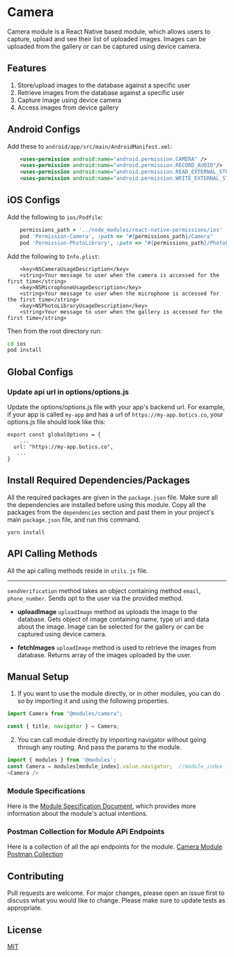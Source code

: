 # Camera
Camera module is a React Native based module, which allows users to capture, upload and see their list of uploaded images. Images can be uploaded from the gallery or can be captured using device camera.

## Features
1. Store/upload images to the database against a specific user
2. Retrieve images from the database against a specific user
3. Capture image using device camera
4. Access images from device gallery


## Android Configs

Add these to `android/app/src/main/AndroidManifest.xml`:

```xml
    <uses-permission android:name="android.permission.CAMERA" />
    <uses-permission android:name="android.permission.RECORD_AUDIO"/>
    <uses-permission android:name="android.permission.READ_EXTERNAL_STORAGE" />
    <uses-permission android:name="android.permission.WRITE_EXTERNAL_STORAGE" />
```

## iOS Configs

Add the following to `ios/Podfile`:

```ruby
    permissions_path = '../node_modules/react-native-permissions/ios'
    pod 'Permission-Camera', :path => "#{permissions_path}/Camera"
    pod 'Permission-PhotoLibrary', :path => "#{permissions_path}/PhotoLibrary"
```

Add the following to `Info.plist`:

```xml-property-list
    <key>NSCameraUsageDescription</key>
    <string>Your message to user when the camera is accessed for the first time</string>
    <key>NSMicrophoneUsageDescription</key>
    <string>Your message to user when the microphone is accessed for the first time</string>
    <key>NSPhotoLibraryUsageDescription</key>
    <string>Your message to user when the gallery is accessed for the first time</string>
```

Then from the root directory run:

```sh
cd ios
pod install
```

## Global Configs
### Update api url in options/options.js

Update the options/options.js file with your app's backend url. For example, if your app is called `my-app` and has a url of `https://my-app.botics.co`, your options.js file should look like this: 

```
export const globalOptions = {
    ...
  url: "https://my-app.botics.co",
   ...
}
```

## Install Required Dependencies/Packages
All the required packages are given in the `package.json` file. Make sure all the dependencies are installed before using this module. Copy all the packages from the `dependencies` section and past them in your project's main `package.json` file, and run this command.
  ```
  yarn install
  ```

## API Calling Methods
All the api calling methods reside in `utils.js` file.

* ****
`sendVerification` method takes an object containing method `email`, `phone_number`. Sends opt to the user via the provided method.

* **uploadImage**
`uploadImage` method as uploads the image to the database. Gets object of image containing name, type uri and data about the image. Image can be selected for the gallery or can be captured using device camera.

* **fetchImages**
`uploadImage` method is used to retrieve the images from database. Returns array of the images uploaded by the user.


## Manual Setup

1. If you want to use the module directly, or in other modules, you can do so by importing it and using the following properties.

```javascript
import Camera from "@modules/camera";

const { title, navigator } = Camera;
```

2. You can call module directly by importing navigator without going through any routing. And pass the params to the module.

```javascript
import { modules } from '@modules';
const Camera = modules[module_index].value.navigator;  //module_index : position of the module in modules folder
<Camera />
```

### Module Specifications
Here is the [Module Specification Document](https://docs.google.com/document/d/197btS3Arq50GvivzCuCwOOp299E6i10O67jMBt3ZfoI/edit), which provides more information about the module's actual intentions.

### Postman Collection for Module APi Endpoints
Here is a collection of all the api endpoints for the module.
[Camera Module Postman Collection](https://drive.google.com/file/d/1fDxG_ZG0uz7889G8LpZqClrlny4LqxpR/view?usp=share_link)

## Contributing

Pull requests are welcome. For major changes, please open an issue first to discuss what you would like to change.
Please make sure to update tests as appropriate.

## License

[MIT](https://choosealicense.com/licenses/mit/)